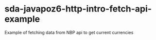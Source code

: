 # sda-javapoz6-http-intro-fetch-api-example
Example of fetching data from NBP api to get current currencies 
